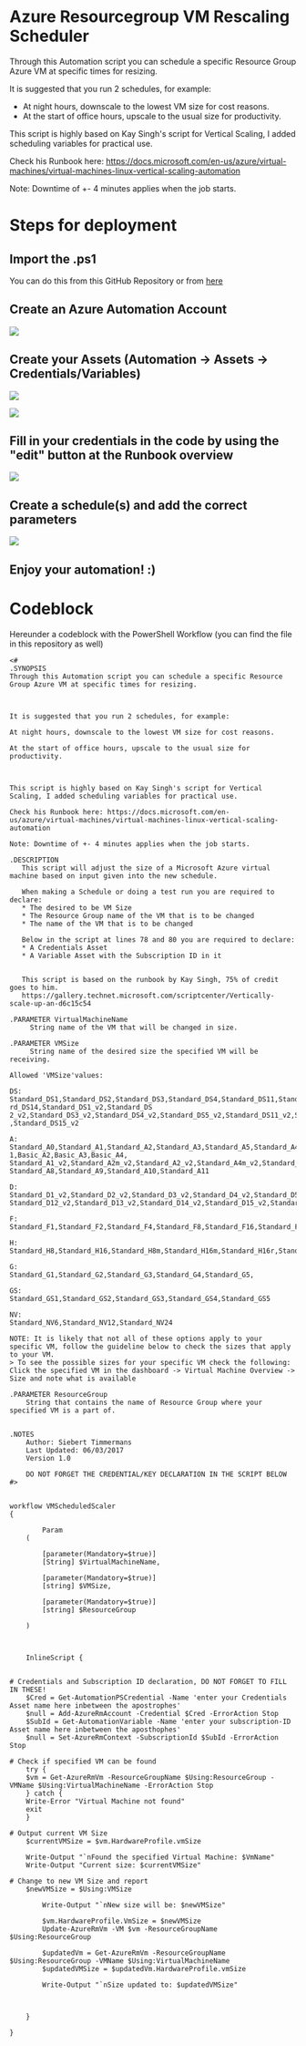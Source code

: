 # Azure Resourcegroup VM Rescaling Scheduler

Through this Automation script you can schedule a specific Resource Group Azure VM at specific times for resizing.



It is suggested that you run 2 schedules, for example:

* At night hours, downscale to the lowest VM size for cost reasons.
* At the start of office hours, upscale to the usual size for productivity.



This script is highly based on Kay Singh's script for Vertical Scaling, I added scheduling variables for practical use.

Check his Runbook here: https://docs.microsoft.com/en-us/azure/virtual-machines/virtual-machines-linux-vertical-scaling-automation

Note: Downtime of +- 4 minutes applies when the job starts.

# Steps for deployment

## Import the .ps1
You can do this from this GitHub Repository or from [here](https://gallery.technet.microsoft.com/scriptcenter/Scheduled-VM-Resizes-with-2d74c45b?redir=0)

## Create an Azure Automation Account
![](https://i.gyazo.com/1e4913186e2d91c84bfeda1f3651d0bf.png)

## Create your Assets (Automation -> Assets -> Credentials/Variables)

![](https://i.gyazo.com/4408fbc846c0cfcdddf35df68e9f7aee.png)

![](https://i.gyazo.com/c255842c4a2ca85ece941e56eb48bff8.png)

## Fill in your credentials in the code by using the "edit" button at the Runbook overview

![](https://i.gyazo.com/622e0138f0f9bbfaf05ad26954cf4338.png)

## Create a schedule(s) and add the correct parameters

![](https://i.gyazo.com/a75ddf1cf0c02f75c26214d4d6496ede.png)

## Enjoy your automation! :)

# Codeblock

Hereunder a codeblock with the PowerShell Workflow (you can find the file in this repository as well)

```
<#
.SYNOPSIS
Through this Automation script you can schedule a specific Resource Group Azure VM at specific times for resizing.



It is suggested that you run 2 schedules, for example:

At night hours, downscale to the lowest VM size for cost reasons.

At the start of office hours, upscale to the usual size for productivity.



This script is highly based on Kay Singh's script for Vertical Scaling, I added scheduling variables for practical use.

Check his Runbook here: https://docs.microsoft.com/en-us/azure/virtual-machines/virtual-machines-linux-vertical-scaling-automation

Note: Downtime of +- 4 minutes applies when the job starts.

.DESCRIPTION
   This script will adjust the size of a Microsoft Azure virtual machine based on input given into the new schedule.

   When making a Schedule or doing a test run you are required to declare:
   * The desired to be VM Size
   * The Resource Group name of the VM that is to be changed
   * The name of the VM that is to be changed

   Below in the script at lines 78 and 80 you are required to declare:
   * A Credentials Asset
   * A Variable Asset with the Subscription ID in it


   This script is based on the runbook by Kay Singh, 75% of credit goes to him.
   https://gallery.technet.microsoft.com/scriptcenter/Vertically-scale-up-an-d6c15c54

.PARAMETER VirtualMachineName
     String name of the VM that will be changed in size.

.PARAMETER VMSize
     String name of the desired size the specified VM will be receiving.

Allowed 'VMSize'values:

DS:
Standard_DS1,Standard_DS2,Standard_DS3,Standard_DS4,Standard_DS11,Standard_DS12,Standard_DS13,Standa
rd_DS14,Standard_DS1_v2,Standard_DS
2_v2,Standard_DS3_v2,Standard_DS4_v2,Standard_DS5_v2,Standard_DS11_v2,Standard_DS12_v2,Standard_DS13_v2,Standard_DS14_v2
,Standard_DS15_v2

A:
Standard_A0,Standard_A1,Standard_A2,Standard_A3,Standard_A5,Standard_A4,Standard_A6,Standard_A7,Basic_A0,Basic_A
1,Basic_A2,Basic_A3,Basic_A4, Standard_A1_v2,Standard_A2m_v2,Standard_A2_v2,Standard_A4m_v2,Standard_A4_v2,Standard_A8m_v2,Standard_A8_v2,
Standard_A8,Standard_A9,Standard_A10,Standard_A11

D:
Standard_D1_v2,Standard_D2_v2,Standard_D3_v2,Standard_D4_v2,Standard_D5_v2,Standard_D11_v2,
Standard_D12_v2,Standard_D13_v2,Standard_D14_v2,Standard_D15_v2,Standard_D1,Standard_D2,Standard_D3,Standard_D4,Standard_D11,Standard_D12,Standard_D13,Standard_D14

F:
Standard_F1,Standard_F2,Standard_F4,Standard_F8,Standard_F16,Standard_F1s,Standard_F2s,Standard_F4s,Standard_F8s,Standard_F16s

H:
Standard_H8,Standard_H16,Standard_H8m,Standard_H16m,Standard_H16r,Standard_H16mr

G:
Standard_G1,Standard_G2,Standard_G3,Standard_G4,Standard_G5,

GS:
Standard_GS1,Standard_GS2,Standard_GS3,Standard_GS4,Standard_GS5

NV:
Standard_NV6,Standard_NV12,Standard_NV24

NOTE: It is likely that not all of these options apply to your specific VM, follow the guideline below to check the sizes that apply to your VM.
> To see the possible sizes for your specific VM check the following: Click the specified VM in the dashboard -> Virtual Machine Overview -> Size and note what is available

.PARAMETER ResourceGroup
    String that contains the name of Resource Group where your specified VM is a part of.


.NOTES
    Author: Siebert Timmermans
    Last Updated: 06/03/2017
    Version 1.0

    DO NOT FORGET THE CREDENTIAL/KEY DECLARATION IN THE SCRIPT BELOW
#>


workflow VMScheduledScaler
{

        Param
    (

        [parameter(Mandatory=$true)]
        [String] $VirtualMachineName,

        [parameter(Mandatory=$true)]
        [string] $VMSize,

        [parameter(Mandatory=$true)]
        [string] $ResourceGroup

    )



    InlineScript {


# Credentials and Subscription ID declaration, DO NOT FORGET TO FILL IN THESE!
    $Cred = Get-AutomationPSCredential -Name 'enter your Credentials Asset name here inbetween the apostrophes'
    $null = Add-AzureRmAccount -Credential $Cred -ErrorAction Stop
    $SubId = Get-AutomationVariable -Name 'enter your subscription-ID Asset name here inbetween the aposthophes'
    $null = Set-AzureRmContext -SubscriptionId $SubId -ErrorAction Stop

# Check if specified VM can be found
    try {
    $vm = Get-AzureRmVm -ResourceGroupName $Using:ResourceGroup -VMName $Using:VirtualMachineName -ErrorAction Stop
    } catch {
    Write-Error "Virtual Machine not found"
    exit
    }

# Output current VM Size
    $currentVMSize = $vm.HardwareProfile.vmSize

    Write-Output "`nFound the specified Virtual Machine: $VmName"
    Write-Output "Current size: $currentVMSize"

# Change to new VM Size and report
    $newVMSize = $Using:VMSize

        Write-Output "`nNew size will be: $newVMSize"

        $vm.HardwareProfile.VmSize = $newVMSize
        Update-AzureRmVm -VM $vm -ResourceGroupName $Using:ResourceGroup

        $updatedVm = Get-AzureRmVm -ResourceGroupName $Using:ResourceGroup -VMName $Using:VirtualMachineName
        $updatedVMSize = $updatedVm.HardwareProfile.vmSize

        Write-Output "`nSize updated to: $updatedVMSize"



    }

}
```
